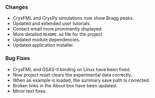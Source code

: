 ### Changes

* CrysFML and CrysPy simulations now show Bragg peaks.
* Updated and extended user tutorials.
* Contact email more prominently displayed.
* More detailed `README.md` file for the project.
* Updated module dependencies.
* Updated application installer.

### Bug Fixes

* CrysFML and GSAS-II binding on Linux have been fixed.
* Now project reset clears the experimental data correctly.
* When an example is loaded, the summary save path is corrected.
* Broken links in the About box have been updated.
* Minor text fixes.